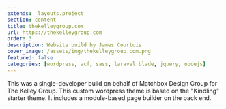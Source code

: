 ```yaml
---
extends: _layouts.project
section: content
title: thekelleygroup.com
url: https://thekelleygroup.com
order: 3
description: Website build by James Courtois
cover_image: /assets/img/thekelleygroup.com.png
featured: false
categories: [wordpress, acf, sass, laravel blade, jquery, nodejs]
---
```


This was a single-developer build on behalf of Matchbox Design Group for The Kelley Group. This custom wordpress theme is based on the "Kindling" starter theme. It includes a module-based page builder on the back end. 
